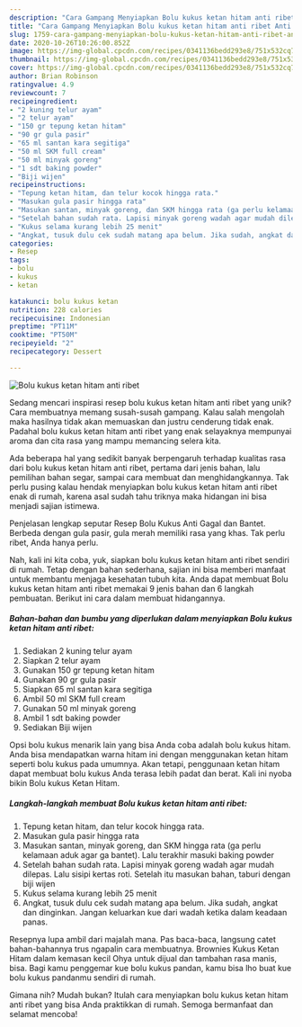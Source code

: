 ```yaml
---
description: "Cara Gampang Menyiapkan Bolu kukus ketan hitam anti ribet Anti Gagal"
title: "Cara Gampang Menyiapkan Bolu kukus ketan hitam anti ribet Anti Gagal"
slug: 1759-cara-gampang-menyiapkan-bolu-kukus-ketan-hitam-anti-ribet-anti-gagal
date: 2020-10-26T10:26:00.852Z
image: https://img-global.cpcdn.com/recipes/0341136bedd293e8/751x532cq70/bolu-kukus-ketan-hitam-anti-ribet-foto-resep-utama.jpg
thumbnail: https://img-global.cpcdn.com/recipes/0341136bedd293e8/751x532cq70/bolu-kukus-ketan-hitam-anti-ribet-foto-resep-utama.jpg
cover: https://img-global.cpcdn.com/recipes/0341136bedd293e8/751x532cq70/bolu-kukus-ketan-hitam-anti-ribet-foto-resep-utama.jpg
author: Brian Robinson
ratingvalue: 4.9
reviewcount: 7
recipeingredient:
- "2 kuning telur ayam"
- "2 telur ayam"
- "150 gr tepung ketan hitam"
- "90 gr gula pasir"
- "65 ml santan kara segitiga"
- "50 ml SKM full cream"
- "50 ml minyak goreng"
- "1 sdt baking powder"
- "Biji wijen"
recipeinstructions:
- "Tepung ketan hitam, dan telur kocok hingga rata."
- "Masukan gula pasir hingga rata"
- "Masukan santan, minyak goreng, dan SKM hingga rata (ga perlu kelamaan aduk agar ga bantet). Lalu terakhir masuki baking powder"
- "Setelah bahan sudah rata. Lapisi minyak goreng wadah agar mudah dilepas. Lalu sisipi kertas roti. Setelah itu masukan bahan, taburi dengan biji wijen"
- "Kukus selama kurang lebih 25 menit"
- "Angkat, tusuk dulu cek sudah matang apa belum. Jika sudah, angkat dan dinginkan. Jangan keluarkan kue dari wadah ketika dalam keadaan panas."
categories:
- Resep
tags:
- bolu
- kukus
- ketan

katakunci: bolu kukus ketan 
nutrition: 228 calories
recipecuisine: Indonesian
preptime: "PT11M"
cooktime: "PT50M"
recipeyield: "2"
recipecategory: Dessert

---
```



![Bolu kukus ketan hitam anti ribet](https://img-global.cpcdn.com/recipes/0341136bedd293e8/751x532cq70/bolu-kukus-ketan-hitam-anti-ribet-foto-resep-utama.jpg)

Sedang mencari inspirasi resep bolu kukus ketan hitam anti ribet yang unik? Cara membuatnya memang susah-susah gampang. Kalau salah mengolah maka hasilnya tidak akan memuaskan dan justru cenderung tidak enak. Padahal bolu kukus ketan hitam anti ribet yang enak selayaknya mempunyai aroma dan cita rasa yang mampu memancing selera kita.

Ada beberapa hal yang sedikit banyak berpengaruh terhadap kualitas rasa dari bolu kukus ketan hitam anti ribet, pertama dari jenis bahan, lalu pemilihan bahan segar, sampai cara membuat dan menghidangkannya. Tak perlu pusing kalau hendak menyiapkan bolu kukus ketan hitam anti ribet enak di rumah, karena asal sudah tahu triknya maka hidangan ini bisa menjadi sajian istimewa.

Penjelasan lengkap seputar Resep Bolu Kukus Anti Gagal dan Bantet. Berbeda dengan gula pasir, gula merah memiliki rasa yang khas. Tak perlu ribet, Anda hanya perlu.


Nah, kali ini kita coba, yuk, siapkan bolu kukus ketan hitam anti ribet sendiri di rumah. Tetap dengan bahan sederhana, sajian ini bisa memberi manfaat untuk membantu menjaga kesehatan tubuh kita. Anda dapat membuat Bolu kukus ketan hitam anti ribet memakai 9 jenis bahan dan 6 langkah pembuatan. Berikut ini cara dalam membuat hidangannya.

<!--inarticleads1-->

##### Bahan-bahan dan bumbu yang diperlukan dalam menyiapkan Bolu kukus ketan hitam anti ribet:

1. Sediakan 2 kuning telur ayam
1. Siapkan 2 telur ayam
1. Gunakan 150 gr tepung ketan hitam
1. Gunakan 90 gr gula pasir
1. Siapkan 65 ml santan kara segitiga
1. Ambil 50 ml SKM full cream
1. Gunakan 50 ml minyak goreng
1. Ambil 1 sdt baking powder
1. Sediakan Biji wijen


Opsi bolu kukus menarik lain yang bisa Anda coba adalah bolu kukus hitam. Anda bisa mendapatkan warna hitam ini dengan menggunakan ketan hitam seperti bolu kukus pada umumnya. Akan tetapi, penggunaan ketan hitam dapat membuat bolu kukus Anda terasa lebih padat dan berat. Kali ini nyoba bikin Bolu kukus Ketan Hitam. 

<!--inarticleads2-->

##### Langkah-langkah membuat Bolu kukus ketan hitam anti ribet:

1. Tepung ketan hitam, dan telur kocok hingga rata.
1. Masukan gula pasir hingga rata
1. Masukan santan, minyak goreng, dan SKM hingga rata (ga perlu kelamaan aduk agar ga bantet). Lalu terakhir masuki baking powder
1. Setelah bahan sudah rata. Lapisi minyak goreng wadah agar mudah dilepas. Lalu sisipi kertas roti. Setelah itu masukan bahan, taburi dengan biji wijen
1. Kukus selama kurang lebih 25 menit
1. Angkat, tusuk dulu cek sudah matang apa belum. Jika sudah, angkat dan dinginkan. Jangan keluarkan kue dari wadah ketika dalam keadaan panas.


Resepnya lupa ambil dari majalah mana. Pas baca-baca, langsung catet bahan-bahannya trus ngapalin cara membuatnya. Brownies Kukus Ketan Hitam dalam kemasan kecil Ohya untuk dijual dan tambahan rasa manis, bisa. Bagi kamu penggemar kue bolu kukus pandan, kamu bisa lho buat kue bolu kukus pandanmu sendiri di rumah. 

Gimana nih? Mudah bukan? Itulah cara menyiapkan bolu kukus ketan hitam anti ribet yang bisa Anda praktikkan di rumah. Semoga bermanfaat dan selamat mencoba!
